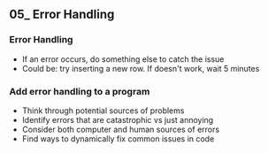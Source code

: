 ## 05_ Error Handling

### Error Handling
- If an error occurs, do something else to catch the issue
- Could be: try inserting a new row. If doesn't work, wait 5 minutes

### Add error handling to a program
- Think through potential sources of problems
- Identify errors that are catastrophic vs just annoying
- Consider both computer and human sources of errors
- Find ways to dynamically fix common issues in code